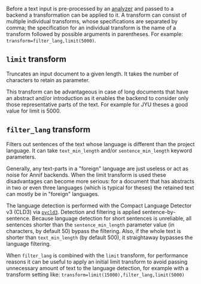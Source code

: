Before a text input is pre-processed by an [analyzer](https://github.com/NatLibFi/Annif/wiki/Analyzers) and passed to a backend a transformation can be applied to it. A transform can consist of multiple individual transforms, whose specifications are separated by comma; the specification for an individual transform is the name of a transform followed by possible arguments in parentheses. For example: `transform=filter_lang,limit(5000)`.

## `limit` transform

Truncates an input document to a given length. It takes the number of characters to retain as parameter. 

This transform can be advantageous in case of long documents that have an abstract and/or introduction as it enables the backend to consider only those representative parts of the text. For example for JYU theses a good value for limit is 5000.

## `filter_lang` transform

Filters out sentences of the text whose language is different than the project language. It can take `text_min_length` and/or `sentence_min_length` keyword parameters.

Generally, any text-parts in a "foreign" language are just useless or act as noise for Annif backends. When the limit transform is used these disadvantages can become more serious: for a document that has abstracts in two or even three languages (which is typical for theses) the retained text can mostly be in "foreign" languages.

The language detection is performed with the Compact Language Detector v3 (CLD3) via [`pycld3`](https://pypi.org/project/pycld3/). Detection and filtering is applied sentence-by-sentence. Because language detection for short sentences is unreliable, all sentences shorter than the `sentence_min_length` parameter value (in characters, by default 50) bypass the filtering. Also, if the whole text is shorter than `text_min_length` (by default 500), it straightaway bypasses the language filtering. 

When `filter_lang` is combined with the `limit` transform, for performance reasons it can be useful to apply an initial limit transform to avoid passing unnecessary amount of text to the language detection, for example with a transform setting like: `transform=limit(15000),filter_lang,limit(5000)`